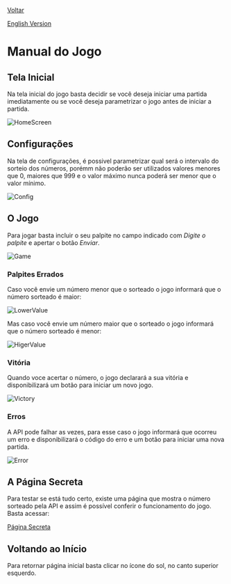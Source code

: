 [Voltar](../README.md)

[English Version](./HowToPlay.md)

# Manual do Jogo

## Tela Inicial

Na tela inicial do jogo basta decidir se você deseja iniciar uma partida imediatamente ou se você deseja parametrizar o jogo antes de iniciar a partida.

![HomeScreen](../assets/HomeScreen.png)

## Configurações

Na tela de configurações, é possivel parametrizar qual será o intervalo do sorteio dos números, porémm não poderão ser utilizados valores menores que 0, maiores que 999 e o valor máximo nunca poderá ser menor que o valor mínimo.

![Config](../assets/Config.png)

## O Jogo

Para jogar basta incluir o seu palpite no campo indicado com _Digite o palpite_ e apertar o botão _Enviar_.

![Game](../assets/GameStart.png)

### Palpites Errados

Caso você envie um número menor que o sorteado o jogo informará que o número sorteado é maior:

![LowerValue](../assets/LowerValue.png)

Mas caso você envie um número maior que o sorteado o jogo informará que o número sorteado é menor:

![HigerValue](../assets/HigherValue.png)

### Vitória

Quando voce acertar o número, o jogo declarará a sua vitória e disponibilizará um botão para iniciar um novo jogo.

![Victory](../assets/Victory.png)

### Erros

A API pode falhar as vezes, para esse caso o jogo informará que ocorreu um erro e disponibilizará o código do erro e um botão para iniciar uma nova partida.

![Error](../assets/Error.png)

## A Página Secreta

Para testar se está tudo certo, existe uma página que mostra o número sorteado pela API e assim é possível conferir o funcionamento do jogo. Basta acessar:

[Página Secreta](http://localhost:3000/play/cheat)

## Voltando ao Início

Para retornar página inicial basta clicar no ícone do sol, no canto superior esquerdo.
